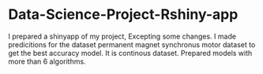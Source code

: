 # Data-Science-Project-Rshiny-app
I prepared a shinyapp of my project, Excepting some changes.
I made predicitions for the dataset permanent magnet synchronus motor dataset to get the best accuracy model.
It is continous dataset.
Prepared models with more than 6 algorithms.

